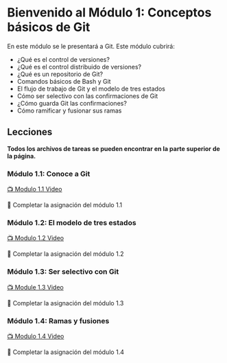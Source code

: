 # Bienvenido al Módulo 1: Conceptos básicos de Git

En este módulo se le presentará a Git. Este módulo cubrirá:

* ¿Qué es el control de versiones?
* ¿Qué es el control distribuido de versiones?
* ¿Qué es un repositorio de Git?
* Comandos básicos de Bash y Git
* El flujo de trabajo de Git y el modelo de tres estados
* Cómo ser selectivo con las confirmaciones de Git
* ¿Cómo guarda Git las confirmaciones?
* Cómo ramificar y fusionar sus ramas
## Lecciones

**Todos los archivos de tareas se pueden encontrar en la parte superior de la página.**

### Módulo 1.1: Conoce a Git

[:tv: Modulo 1.1 Video](https://youtu.be/uWsXEmaM3PA)

:notebook: Completar la asignación del módulo 1.1

### Módulo 1.2: El modelo de tres estados

[:tv: Modulo 1.2 Video](https://youtu.be/yLLZdOIuCfg)

:notebook: Completar la asignación del módulo 1.2
### Módulo 1.3: Ser selectivo con Git
[:tv: Module 1.3 Video](https://youtu.be/3zmolo8YRO8)

:notebook: Completar la asignación del módulo 1.3

### Módulo 1.4: Ramas y fusiones

[:tv: Modulo 1.4 Video](https://youtu.be/2YDoQZ9nZ4g)

:notebook: Completar la asignación del módulo 1.4

